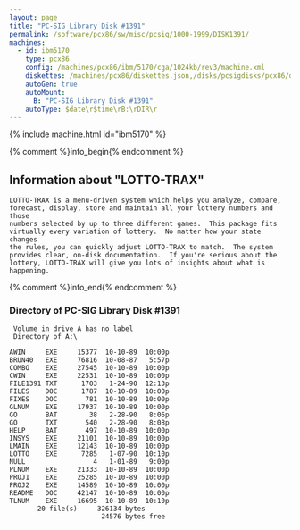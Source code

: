 ```yaml
---
layout: page
title: "PC-SIG Library Disk #1391"
permalink: /software/pcx86/sw/misc/pcsig/1000-1999/DISK1391/
machines:
  - id: ibm5170
    type: pcx86
    config: /machines/pcx86/ibm/5170/cga/1024kb/rev3/machine.xml
    diskettes: /machines/pcx86/diskettes.json,/disks/pcsigdisks/pcx86/diskettes.json
    autoGen: true
    autoMount:
      B: "PC-SIG Library Disk #1391"
    autoType: $date\r$time\rB:\rDIR\r
---
```


{% include machine.html id="ibm5170" %}

{% comment %}info_begin{% endcomment %}

## Information about "LOTTO-TRAX"

    LOTTO-TRAX is a menu-driven system which helps you analyze, compare,
    forecast, display, store and maintain all your lottery numbers and those
    numbers selected by up to three different games.  This package fits
    virtually every variation of lottery.  No matter how your state changes
    the rules, you can quickly adjust LOTTO-TRAX to match.  The system
    provides clear, on-disk documentation.  If you're serious about the
    lottery, LOTTO-TRAX will give you lots of insights about what is
    happening.
{% comment %}info_end{% endcomment %}


### Directory of PC-SIG Library Disk #1391

     Volume in drive A has no label
     Directory of A:\

    AWIN     EXE     15377  10-10-89  10:00p
    BRUN40   EXE     76816  10-08-87   5:57p
    COMBO    EXE     27545  10-10-89  10:00p
    CWIN     EXE     22531  10-10-89  10:00p
    FILE1391 TXT      1703   1-24-90  12:13p
    FILES    DOC      1787  10-10-89  10:00p
    FIXES    DOC       781  10-10-89  10:00p
    GLNUM    EXE     17937  10-10-89  10:00p
    GO       BAT        38   2-28-90   8:06p
    GO       TXT       540   2-28-90   8:08p
    HELP     BAT       497  10-10-89  10:00p
    INSYS    EXE     21101  10-10-89  10:00p
    LMAIN    EXE     12143  10-10-89  10:00p
    LOTTO    EXE      7285   1-07-90  10:10p
    NULL                 4   1-01-89   9:00p
    PLNUM    EXE     21333  10-10-89  10:00p
    PROJ1    EXE     25285  10-10-89  10:00p
    PROJ2    EXE     14589  10-10-89  10:00p
    README   DOC     42147  10-10-89  10:00p
    TLNUM    EXE     16695  10-10-89  10:10p
           20 file(s)     326134 bytes
                           24576 bytes free
